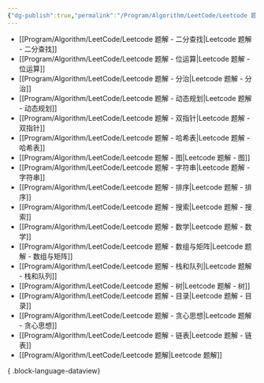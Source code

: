 ```yaml
---
{"dg-publish":true,"permalink":"/Program/Algorithm/LeetCode/Leetcode 题解/","noteIcon":""}
---
```


- [[Program/Algorithm/LeetCode/Leetcode 题解 - 二分查找\|Leetcode 题解 - 二分查找]]
- [[Program/Algorithm/LeetCode/Leetcode 题解 - 位运算\|Leetcode 题解 - 位运算]]
- [[Program/Algorithm/LeetCode/Leetcode 题解 - 分治\|Leetcode 题解 - 分治]]
- [[Program/Algorithm/LeetCode/Leetcode 题解 - 动态规划\|Leetcode 题解 - 动态规划]]
- [[Program/Algorithm/LeetCode/Leetcode 题解 - 双指针\|Leetcode 题解 - 双指针]]
- [[Program/Algorithm/LeetCode/Leetcode 题解 - 哈希表\|Leetcode 题解 - 哈希表]]
- [[Program/Algorithm/LeetCode/Leetcode 题解 - 图\|Leetcode 题解 - 图]]
- [[Program/Algorithm/LeetCode/Leetcode 题解 - 字符串\|Leetcode 题解 - 字符串]]
- [[Program/Algorithm/LeetCode/Leetcode 题解 - 排序\|Leetcode 题解 - 排序]]
- [[Program/Algorithm/LeetCode/Leetcode 题解 - 搜索\|Leetcode 题解 - 搜索]]
- [[Program/Algorithm/LeetCode/Leetcode 题解 - 数学\|Leetcode 题解 - 数学]]
- [[Program/Algorithm/LeetCode/Leetcode 题解 - 数组与矩阵\|Leetcode 题解 - 数组与矩阵]]
- [[Program/Algorithm/LeetCode/Leetcode 题解 - 栈和队列\|Leetcode 题解 - 栈和队列]]
- [[Program/Algorithm/LeetCode/Leetcode 题解 - 树\|Leetcode 题解 - 树]]
- [[Program/Algorithm/LeetCode/Leetcode 题解 - 目录\|Leetcode 题解 - 目录]]
- [[Program/Algorithm/LeetCode/Leetcode 题解 - 贪心思想\|Leetcode 题解 - 贪心思想]]
- [[Program/Algorithm/LeetCode/Leetcode 题解 - 链表\|Leetcode 题解 - 链表]]
- [[Program/Algorithm/LeetCode/Leetcode 题解\|Leetcode 题解]]

{ .block-language-dataview}